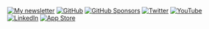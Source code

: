 [![My newsletter](https://img.shields.io/badge/💌%20Newsletter-Free-red.svg?style=flat-square)](https://joshbuchea.com/newsletter)
[![GitHub](https://img.shields.io/github/followers/joshbuchea?label=Followers&logo=GitHub&style=flat-square)](https://github.com/joshbuchea)
[![GitHub Sponsors](https://img.shields.io/github/sponsors/joshbuchea?label=Sponsors&logo=GitHub&style=flat-square)](https://github.com/sponsors/joshbuchea)
[![Twitter](https://img.shields.io/twitter/follow/joshbuchea?label=Twitter&logo=twitter&style=flat-square)](https://twitter.com/joshbuchea)
[![YouTube](https://img.shields.io/badge/YouTube-7-red.svg?style=flat-square&logo=youtube)](https://www.youtube.com/channel/UCqBtfD5kK8DArDROLudU2Lw)
[![LinkedIn](https://img.shields.io/badge/LinkedIn-500+-blue.svg?style=flat-square&logo=linkedin)](https://www.linkedin.com/in/joshbuchea/)
[![App Store](https://img.shields.io/badge/App_Store-4-_.svg?style=flat-square&logo=apple)](https://apps.apple.com/developer/joshua-buchea/id469778668)

<!--

# Hey, I'm Josh 👋

I'm a software engineer who loves JavaScript and pragmatic solutions.

- 🧔 Pronouns: **He/Him**
- 📱 I'm currently working on mobile @ **[Axios](https://axios.com/)**
- 🌱 I’m currently learning more about building an audience
- 🐦 [Follow me on Twitter](https://twitter.com/joshbuchea)
- 💌 [Join my email list](https://joshbuchea.com/)

-->

<!--
**joshbuchea/joshbuchea** is a ✨ _special_ ✨ repository because its `README.md` (this file) appears on your GitHub profile.

Here are some ideas to get you started:

- 🔭 I’m currently working on ...
- 🌱 I’m currently learning ...
- 👯 I’m looking to collaborate on ...
- 🤔 I’m looking for help with ...
- 💬 Ask me about ...
- 📫 How to reach me: ...
- 😄 Pronouns: ...
- ⚡ Fun fact: ...
-->
